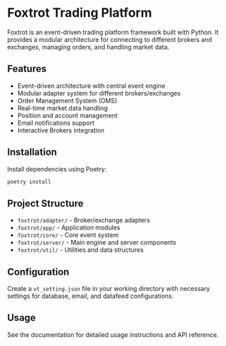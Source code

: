 # Foxtrot Trading Platform

Foxtrot is an event-driven trading platform framework built with Python. It provides a modular architecture for connecting to different brokers and exchanges, managing orders, and handling market data.

## Features

- Event-driven architecture with central event engine
- Modular adapter system for different brokers/exchanges
- Order Management System (OMS)
- Real-time market data handling
- Position and account management
- Email notifications support
- Interactive Brokers integration

## Installation

Install dependencies using Poetry:

```bash
poetry install
```

## Project Structure

- `foxtrot/adapter/` - Broker/exchange adapters
- `foxtrot/app/` - Application modules
- `foxtrot/core/` - Core event system
- `foxtrot/server/` - Main engine and server components
- `foxtrot/util/` - Utilities and data structures

## Configuration

Create a `vt_setting.json` file in your working directory with necessary settings for database, email, and datafeed configurations.

## Usage

See the documentation for detailed usage instructions and API reference.